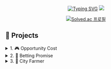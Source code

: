 
<!--
**kangho1117/kangho1117** is a ✨ _special_ ✨ repository because its `README.md` (this file) appears on your GitHub profile.

Here are some ideas to get you started:

- 🔭 I’m currently working on ...
- 👯 I’m looking to collaborate on ...
- 🤔 I’m looking for help with ...
- 💬 Ask me about ...
- 📫 How to reach me: ...
- 😄 Pronouns: ...
- ⚡ Fun fact: ...
-->
<div align="center">
<a href="https://git.io/typing-svg"><img src="https://readme-typing-svg.demolab.com?font=Fira+Code&pause=1000&random=false&width=435&lines=I%E2%80%99m+currently+learning...!" alt="Typing SVG" /></a>

<img src="https://capsule-render.vercel.app/api?type=waving&height=300&color=gradient&text=kangho's%20Github" />

[![Solved.ac
프로필](http://mazassumnida.wtf/api/v2/generate_badge?boj=kangho1117)](https://solved.ac/kangho1117)
</div>

## 

## 📁 Projects
<details>
  <summary>
     1. 🎮 Opportunity Cost
  </summary>
<br>
  
![001](https://github.com/cho-stone/Portfolio/assets/74195857/3a341f65-e0ee-4d67-8bcc-0af6e2731944)
>   
> 기획 및 제작: 배광호, 조석진
>   
> 장르: 비주얼 노벨, 로맨스, 청춘
>   
> 제작기간: 2017.9 ~ 2017.11
>   
> 내용: 인생에 이따금씩 찾아오는 선택의 순간, 그에 따라 달라지는 미래, 그리고 포기해야 하는 것들...

## 🛠 언어 및 도구
[TyranoBuilder Visual Novel Studio](https://tyranobuilder.com/)
## 🔗링크
https://github.com/kangho1117/Opportunity-Cost
<br><br>
</details>



<details>
  <summary>
2. 📱 Betting Promise
  </summary>
<br>
  
![002](https://github.com/cho-stone/Portfolio/assets/74195857/def44c79-acb5-4c7c-9b24-a94960c12783)
>
> 기획 및 제작: 배광호, 조석진
>
> 장르: 엔터테인먼트, 베팅, 약속
>
> 제작기간: 2023.06.20 ~ 2024.03.27
>
> 내용: 포인트를 베팅하고 친구와 약속(승부)를 겨루세요!
## 🛠 언어 및 도구
![Java](https://img.shields.io/badge/java-%23ED8B00.svg?style=for-the-badge&logo=openjdk&logoColor=white) ![Kotlin](https://img.shields.io/badge/kotlin-%237F52FF.svg?style=for-the-badge&logo=kotlin&logoColor=white) ![Android Studio](https://img.shields.io/badge/android%20studio-346ac1?style=for-the-badge&logo=android%20studio&logoColor=white) ![Firebase](https://img.shields.io/badge/firebase-a08021?style=for-the-badge&logo=firebase&logoColor=ffcd34) <img src="https://img.shields.io/badge/Naver-03C75A?style=for-the-badge&logo=Naver&logoColor=white">  <img src="https://img.shields.io/badge/Kakao-FFCD00?style=for-the-badge&logo=Kakao&logoColor=black">

## 🔗링크
https://github.com/kangho1117/Betting-promise
<br><br>
</details>


<details>
  <summary>
3. 📱 City Farmer
  </summary>
<br>

![_RUezK2ASQW2qmr49wihpA](https://github.com/InhaCityFarmer/CityFarmer/assets/93529538/119cc0c0-63b3-4172-b897-5fad1f9813b0)

>
> 기획 및 제작: 배광호, 황윤준, 김윤지
>
> 장르: 커뮤니티, 농장, 모니터링
>
> 제작기간: 2024.03.05 ~ 2024.06.20
>
> 내용: 
## 🛠 언어 및 도구
![Kotlin](https://img.shields.io/badge/kotlin-%237F52FF.svg?style=for-the-badge&logo=kotlin&logoColor=white) <img src="https://img.shields.io/badge/Python-3776AB?style=for-the-badge&logo=Python&logoColor=white">  ![Android Studio](https://img.shields.io/badge/android%20studio-346ac1?style=for-the-badge&logo=android%20studio&logoColor=white) ![Firebase](https://img.shields.io/badge/firebase-a08021?style=for-the-badge&logo=firebase&logoColor=ffcd34) <img src="https://img.shields.io/badge/Naver-03C75A?style=for-the-badge&logo=Naver&logoColor=white"> ![ChatGPT](https://img.shields.io/badge/chatGPT-74aa9c?style=for-the-badge&logo=openai&logoColor=white) ![Figma](https://img.shields.io/badge/figma-%23F24E1E.svg?style=for-the-badge&logo=figma&logoColor=white)

## 🔗링크
[https://github.com/kangho1117/CityFarmer](https://github.com/InhaCityFarmer/CityFarmer)
<br><br>
</details>

